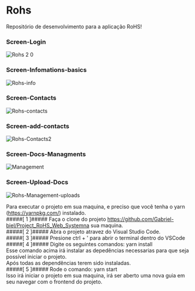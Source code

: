 # Rohs
Repositório de desenvolvimento para a aplicação RoHS!

### Screen-Login ###
![Rohs 2 0](https://user-images.githubusercontent.com/61027045/94240926-59c35f80-feea-11ea-8d71-4ade988ac8a1.png)
</br>
### Screen-Infomations-basics ###
![Rohs-info](https://user-images.githubusercontent.com/61027045/94349241-19aeca80-0019-11eb-924c-49ca48d55b8b.png)
</br>
### Screen-Contacts ###
![Rohs-contacts](https://user-images.githubusercontent.com/61027045/94349269-419e2e00-0019-11eb-8ded-1e670a5a6da5.png)
</br>
### Screen-add-contacts ###
![Rohs-Contacts2](https://user-images.githubusercontent.com/61027045/94349280-5e3a6600-0019-11eb-8b35-eb34c3d23bc8.png)
</br>
### Screen-Docs-Managments ###
![Management](https://user-images.githubusercontent.com/61027045/94349305-98a40300-0019-11eb-8876-ae31b4937970.png)
</br>


### Screen-Upload-Docs ###
![Rohs-Management-uploads](https://user-images.githubusercontent.com/61027045/94349315-c0936680-0019-11eb-9312-8ba50fcb0c38.png)
</br>

Para executar o projeto em sua maquina, e preciso que você tenha o yarn (https://yarnpkg.com/) instalado.</br>
#####[ 1 ]##### Faça o clone do projeto https://github.com/Gabriel-biel/Project_RoHS_Web_Systemna sua maquina.</br>
#####[ 2 ]##### Abra o projeto atravez do Visual Studio Code.</br>
#####[ 3 ]##### Presione  ctrl + '  para abrir o terminal dentro do VSCode</br>
#####[ 4 ]##### Digite os seguintes comandos: yarn install</br>
Esse comando acima irá instalar as depedências necessarias para que seja possível iniciar o projeto.</br>
Após todas as dependências terem sido instaladas.</br>
#####[ 5 ]##### Rode o comando: yarn start</br>
Isso irá iniciar o projeto em sua maquina, irá ser aberto uma nova guia em seu navegar com o frontend do projeto.</br>

